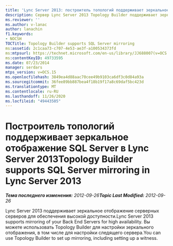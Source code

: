 ```yaml
---
title: 'Lync Server 2013: построитель топологий поддерживает зеркальное отображение SQL Server'
description: Сервер Lync Server 2013 Topology Builder поддерживает зеркальное отображение SQL Server.
ms.reviewer: ''
ms.author: v-lanac
author: lanachin
f1.keywords:
- NOCSH
TOCTitle: Topology Builder supports SQL Server mirroring
ms:assetid: 2c1caa73-c707-4e53-ae3f-a100534373fd
ms:mtpsurl: https://technet.microsoft.com/en-us/library/JJ688007(v=OCS.15)
ms:contentKeyID: 49733595
ms.date: 07/23/2014
manager: serdars
mtps_version: v=OCS.15
ms.openlocfilehash: 3849ea4d88aac70cee49b9103ca6df3c0d84a93a
ms.sourcegitcommit: 36fee89bb887bea4f18b19f17a8c69daf5bc423d
ms.translationtype: MT
ms.contentlocale: ru-RU
ms.lasthandoff: 11/26/2020
ms.locfileid: "49443505"
---
```

# <a name="topology-builder-supports-sql-server-mirroring-in-lync-server-2013"></a><span data-ttu-id="7302c-103">Построитель топологий поддерживает зеркальное отображение SQL Server в Lync Server 2013</span><span class="sxs-lookup"><span data-stu-id="7302c-103">Topology Builder supports SQL Server mirroring in Lync Server 2013</span></span>

<div data-xmlns="http://www.w3.org/1999/xhtml">

<div class="topic" data-xmlns="http://www.w3.org/1999/xhtml" data-msxsl="urn:schemas-microsoft-com:xslt" data-cs="https://msdn.microsoft.com/">

<div data-asp="https://msdn2.microsoft.com/asp">



</div>

<div id="mainSection">

<div id="mainBody"><span data-ttu-id="7302c-104">

<span> </span></span><span class="sxs-lookup"><span data-stu-id="7302c-104">

<span> </span></span></span>

<span data-ttu-id="7302c-105">_**Тема последнего изменения:** 2012-09-26_</span><span class="sxs-lookup"><span data-stu-id="7302c-105">_**Topic Last Modified:** 2012-09-26_</span></span>

<span data-ttu-id="7302c-106">Lync Server 2013 поддерживает зеркальное отображение серверных серверов для обеспечения высокой доступности.</span><span class="sxs-lookup"><span data-stu-id="7302c-106">Lync Server 2013 supports mirroring of your Back End Servers for high availability.</span></span> <span data-ttu-id="7302c-107">Вы можете использовать Topology Builder для настройки зеркального отображения, в том числе для настройки следящего сервера.</span><span class="sxs-lookup"><span data-stu-id="7302c-107">You can use Topology Builder to set up mirroring, including setting up a witness.</span></span>

<span data-ttu-id="7302c-108"></div>

<span> </span>

</div>

</div>

</span><span class="sxs-lookup"><span data-stu-id="7302c-108"></div>

<span> </span>

</div>

</div>

</span></span></div>

